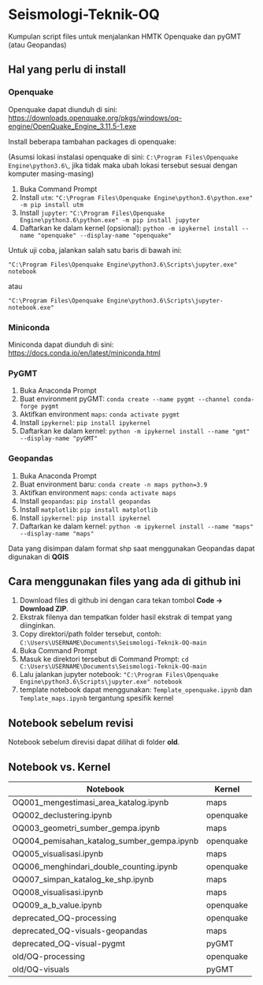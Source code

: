# Seismologi-Teknik-OQ
Kumpulan script files untuk menjalankan HMTK Openquake dan pyGMT (atau Geopandas)

## Hal yang perlu di install
### Openquake
Openquake dapat diunduh di sini:
https://downloads.openquake.org/pkgs/windows/oq-engine/OpenQuake_Engine_3.11.5-1.exe

Install beberapa tambahan packages di openquake:

(Asumsi lokasi instalasi openquake di sini: `C:\Program Files\Openquake Engine\python3.6\`, 
jika tidak maka ubah lokasi tersebut sesuai dengan komputer masing-masing)

1. Buka Command Prompt
2. Install `utm`: `"C:\Program Files\Openquake Engine\python3.6\python.exe" -m pip install utm`
3. Install `jupyter`: `"C:\Program Files\Openquake Engine\python3.6\python.exe" -m pip install jupyter`
4. Daftarkan ke dalam kernel (opsional): `python -m ipykernel install --name "openquake" --display-name "openquake"`


Untuk uji coba, jalankan salah satu baris di bawah ini:

`"C:\Program Files\Openquake Engine\python3.6\Scripts\jupyter.exe" notebook`

atau

`"C:\Program Files\Openquake Engine\python3.6\Scripts\jupyter-notebook.exe"`

### Miniconda
Miniconda dapat diunduh di sini:
https://docs.conda.io/en/latest/miniconda.html

### PyGMT
1. Buka Anaconda Prompt
2. Buat environment pyGMT: `conda create --name pygmt --channel conda-forge pygmt`
3. Aktifkan environment `maps`: `conda activate pygmt`
4. Install `ipykernel`: `pip install ipykernel`
5. Daftarkan ke dalam kernel: `python -m ipykernel install --name "gmt" --display-name "pyGMT"`

### Geopandas
1. Buka Anaconda Prompt
2. Buat environment baru: `conda create -n maps python=3.9`
3. Aktifkan environment `maps`: `conda activate maps`
4. Install `geopandas`: `pip install geopandas`
5. Install `matplotlib`: `pip install matplotlib`
6. Install `ipykernel`: `pip install ipykernel`
7. Daftarkan ke dalam kernel: `python -m ipykernel install --name "maps" --display-name "maps"`

Data yang disimpan dalam format shp saat menggunakan Geopandas dapat digunakan di **QGIS**

## Cara menggunakan files yang ada di github ini
1. Download files di github ini dengan cara tekan tombol **Code -> Download ZIP**.
2. Ekstrak filenya dan tempatkan folder hasil ekstrak di tempat yang diinginkan.
3. Copy direktori/path folder tersebut, contoh: `C:\Users\USERNAME\Documents\Seismologi-Teknik-OQ-main`
4. Buka Command Prompt
5. Masuk ke direktori tersebut di Command Prompt: `cd C:\Users\USERNAME\Documents\Seismologi-Teknik-OQ-main`
6. Lalu jalankan jupyter notebook: `"C:\Program Files\Openquake Engine\python3.6\Scripts\jupyter.exe" notebook`
7. template notebook dapat menggunakan: `Template_openquake.ipynb` dan `Template_maps.ipynb` tergantung spesifik kernel

## Notebook sebelum revisi
Notebook sebelum direvisi dapat dilihat di folder **old**.

## Notebook vs. Kernel
| Notebook             | Kernel    |
|----------------------|-----------|
| OQ001_mengestimasi_area_katalog.ipynb        | maps |
| OQ002_declustering.ipynb        | openquake |
| OQ003_geometri_sumber_gempa.ipynb        | maps |
| OQ004_pemisahan_katalog_sumber_gempa.ipynb        | openquake |
| OQ005_visualisasi.ipynb        | maps |
| OQ006_menghindari_double_counting.ipynb        | openquake |
| OQ007_simpan_katalog_ke_shp.ipynb        | maps |
| OQ008_visualisasi.ipynb        | maps |
| OQ009_a_b_value.ipynb        | openquake |
| deprecated_OQ-processing        | openquake |
| deprecated_OQ-visuals-geopandas | maps      |
| deprecated_OQ-visual-pygmt      | pyGMT     |
| old/OQ-processing        | openquake |
| old/OQ-visuals           | pyGMT     |